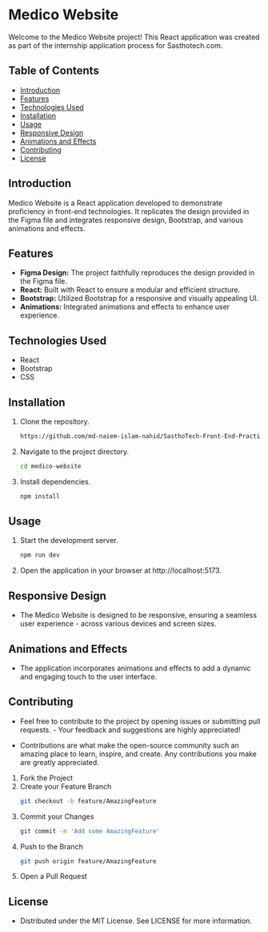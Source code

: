 # Medico Website

Welcome to the Medico Website project! This React application was created as part of the internship application process for Sasthotech.com.

## Table of Contents

- [Introduction](#introduction)
- [Features](#features)
- [Technologies Used](#technologies-used)
- [Installation](#installation)
- [Usage](#usage)
- [Responsive Design](#responsive-design)
- [Animations and Effects](#animations-and-effects)
- [Contributing](#contributing)
- [License](#license)

## Introduction

Medico Website is a React application developed to demonstrate proficiency in front-end technologies. It replicates the design provided in the Figma file and integrates responsive design, Bootstrap, and various animations and effects.

## Features

- **Figma Design:** The project faithfully reproduces the design provided in the Figma file.
- **React:** Built with React to ensure a modular and efficient structure.
- **Bootstrap:** Utilized Bootstrap for a responsive and visually appealing UI.
- **Animations:** Integrated animations and effects to enhance user experience.

## Technologies Used

- React
- Bootstrap
- CSS
  

## Installation

1. Clone the repository.
   ```bash
   https://github.com/md-naiem-islam-nahid/SasthoTech-Front-End-Practice.git
   ```
2. Navigate to the project directory.
   ```bash
   cd medico-website
   ```
3. Install dependencies.
   ```bash
   npm install
   ```

## Usage

1. Start the development server.
   ```bash
   npm run dev
   ```
2. Open the application in your browser at http://localhost:5173.

## Responsive Design

- The Medico Website is designed to be responsive, ensuring a seamless user experience - across various devices and screen sizes.

## Animations and Effects

- The application incorporates animations and effects to add a dynamic and engaging touch to the user interface.

## Contributing

- Feel free to contribute to the project by opening issues or submitting pull requests. - Your feedback and suggestions are highly appreciated!

- Contributions are what make the open-source community such an amazing place to learn, inspire, and create. Any contributions you make are greatly appreciated.

1. Fork the Project
2. Create your Feature Branch
   ```bash
   git checkout -b feature/AmazingFeature
   ```
3. Commit your Changes
   ```bash
   git commit -m 'Add some AmazingFeature'
   ```
4. Push to the Branch
   ```bash
   git push origin feature/AmazingFeature
   ```
5. Open a Pull Request

## License

- Distributed under the MIT License. See LICENSE for more information.
